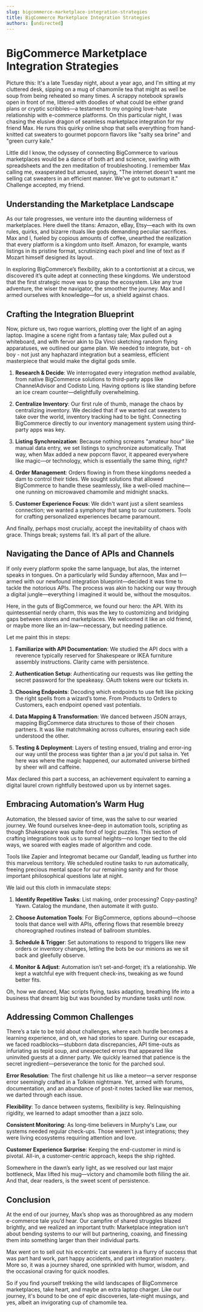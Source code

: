 ```yaml
---
slug: bigcommerce-marketplace-integration-strategies
title: BigCommerce Marketplace Integration Strategies
authors: [undirected]
---
```



# BigCommerce Marketplace Integration Strategies

Picture this: It's a late Tuesday night, about a year ago, and I'm sitting at my cluttered desk, sipping on a mug of chamomile tea that might as well be soup from being reheated so many times. A scrappy notebook sprawls open in front of me, littered with doodles of what could be either grand plans or cryptic scribbles—a testament to my ongoing love-hate relationship with e-commerce platforms. On this particular night, I was chasing the elusive dragon of seamless marketplace integration for my friend Max. He runs this quirky online shop that sells everything from hand-knitted cat sweaters to gourmet popcorn flavors like "salty sea brine" and "green curry kale."

Little did I know, the odyssey of connecting BigCommerce to various marketplaces would be a dance of both art and science, swirling with spreadsheets and the zen meditation of troubleshooting. I remember Max calling me, exasperated but amused, saying, "The internet doesn't want me selling cat sweaters in an efficient manner. We've got to outsmart it." Challenge accepted, my friend.

## Understanding the Marketplace Landscape

As our tale progresses, we venture into the daunting wilderness of marketplaces. Here dwell the titans: Amazon, eBay, Etsy—each with its own rules, quirks, and bizarre rituals like gods demanding peculiar sacrifices. Max and I, fueled by copious amounts of coffee, unearthed the realization that every platform is a kingdom unto itself. Amazon, for example, wants listings in its pristine format, scrutinizing each pixel and line of text as if Mozart himself designed its layout.

In exploring BigCommerce’s flexibility, akin to a contortionist at a circus, we discovered it’s quite adept at connecting these kingdoms. We understood that the first strategic move was to grasp the ecosystem. Like any true adventure, the wiser the navigator, the smoother the journey. Max and I armed ourselves with knowledge—for us, a shield against chaos.

## Crafting the Integration Blueprint

Now, picture us, two rogue warriors, plotting over the light of an aging laptop. Imagine a scene right from a fantasy tale; Max pulled out a whiteboard, and with fervor akin to Da Vinci sketching random flying apparatuses, we outlined our game plan. We needed to integrate, but - oh boy - not just any haphazard integration but a seamless, efficient masterpiece that would make the digital gods smile.

1. **Research & Decide**: We interrogated every integration method available, from native BigCommerce solutions to third-party apps like ChannelAdvisor and Codisto Linq. Having options is like standing before an ice cream counter—delightfully overwhelming.

2. **Centralize Inventory**: Our first rule of thumb, manage the chaos by centralizing inventory. We decided that if we wanted cat sweaters to take over the world, inventory tracking had to be tight. Connecting BigCommerce directly to our inventory management system using third-party apps was key.

3. **Listing Synchronization**: Because nothing screams "amateur hour" like manual data entry, we set listings to synchronize automatically. That way, when Max added a new popcorn flavor, it appeared everywhere like magic—or technology, which is essentially the same thing, right?

4. **Order Management**: Orders flowing in from these kingdoms needed a dam to control their tides. We sought solutions that allowed BigCommerce to handle these seamlessly, like a well-oiled machine—one running on microwaved chamomile and midnight snacks.

5. **Customer Experience Focus**: We didn't want just a silent seamless connection; we wanted a symphony that sang to our customers. Tools for crafting personalized experiences became paramount.

And finally, perhaps most crucially, accept the inevitability of chaos with grace. Things break; systems fail. It’s all part of the allure.

## Navigating the Dance of APIs and Channels

If only every platform spoke the same language, but alas, the internet speaks in tongues. On a particularly wild Sunday afternoon, Max and I—armed with our newfound integration blueprint—decided it was time to tackle the notorious APIs. The process was akin to hacking our way through a digital jungle—everything I imagined it would be, without the mosquitos.

Here, in the guts of BigCommerce, we found our hero: the API. With its quintessential nerdy charm, this was the key to customizing and bridging gaps between stores and marketplaces. We welcomed it like an old friend, or maybe more like an in-law—necessary, but needing patience.

Let me paint this in steps:

1. **Familiarize with API Documentation**: We studied the API docs with a reverence typically reserved for Shakespeare or IKEA furniture assembly instructions. Clarity came with persistence.

2. **Authentication Setup**: Authenticating our requests was like getting the secret password for the speakeasy. OAuth tokens were our tickets in.

3. **Choosing Endpoints**: Decoding which endpoints to use felt like picking the right spells from a wizard’s tome. From Products to Orders to Customers, each endpoint opened vast potentials.

4. **Data Mapping & Transformation**: We danced between JSON arrays, mapping BigCommerce data structures to those of their chosen partners. It was like matchmaking across cultures, ensuring each side understood the other.

5. **Testing & Deployment**: Layers of testing ensued, trialing and error-ing our way until the process was tighter than a jar you'd put salsa in. Yet here was where the magic happened, our automated universe birthed by sheer will and caffeine.

Max declared this part a success, an achievement equivalent to earning a digital laurel crown rightfully bestowed upon us by internet sages.

## Embracing Automation’s Warm Hug

Automation, the blessed savior of time, was the salve to our wearied journey. We found ourselves knee-deep in automation tools, scripting as though Shakespeare was quite fond of logic puzzles. This section of crafting integrations took us to surreal heights—no longer tied to the old ways, we soared with eagles made of algorithm and code.

Tools like Zapier and Integromat became our Gandalf, leading us further into this marvelous territory. We scheduled routine tasks to run automatically, freeing precious mental space for our remaining sanity and for those important philosophical questions late at night.

We laid out this cloth in immaculate steps:

1. **Identify Repetitive Tasks**: List making, order processing? Copy-pasting? Yawn. Catalog the mundane, then automate it with gusto.

2. **Choose Automation Tools**: For BigCommerce, options abound—choose tools that dance well with APIs, offering flows that resemble breezy choreographed routines instead of ballroom stumbles.

3. **Schedule & Trigger**: Set automations to respond to triggers like new orders or inventory changes, letting the bots be our minions as we sit back and gleefully observe.

4. **Monitor & Adjust**: Automation isn’t set-and-forget; it’s a relationship. We kept a watchful eye with frequent check-ins, tweaking as we found better fits.

Oh, how we danced, Mac scripts flying, tasks adapting, breathing life into a business that dreamt big but was bounded by mundane tasks until now.

## Addressing Common Challenges

There’s a tale to be told about challenges, where each hurdle becomes a learning experience, and oh, we had stories to spare. During our escapade, we faced roadblocks—stubborn data discrepancies, API time-outs as infuriating as tepid soup, and unexpected errors that appeared like uninvited guests at a dinner party. We quickly learned that patience is the secret ingredient—perseverance the tonic for the parched soul.

**Error Resolution**: The first challenge hit us like a meteor—a server response error seemingly crafted in a Tolkien nightmare. Yet, armed with forums, documentation, and an abundance of post-it notes tacked like war memos, we darted through each issue.

**Flexibility**: To dance between systems, flexibility is key. Relinquishing rigidity, we learned to adapt smoother than a jazz solo.

**Consistent Monitoring**: As long-time believers in Murphy's Law, our systems needed regular check-ups. Those weren’t just integrations; they were living ecosystems requiring attention and love.

**Customer Experience Surprise**: Keeping the end-customer in mind is pivotal. All-in, a customer-centric approach, keeps the ship righted.

Somewhere in the dawn’s early light, as we resolved our last major bottleneck, Max lifted his mug—victory and chamomile both filling the air. And that, dear readers, is the sweet scent of persistence.

## Conclusion

At the end of our journey, Max’s shop was as thoroughbred as any modern e-commerce tale you’d hear. Our campfire of shared struggles blazed brightly, and we realized an important truth: Marketplace integration isn’t about bending systems to our will but partnering, coaxing, and finessing them into something larger than their individual parts.

Max went on to sell out his eccentric cat sweaters in a flurry of success that was part hard work, part happy accidents, and part integration mastery. More so, it was a journey shared, one sprinkled with humor, wisdom, and the occasional craving for quick noodles.

So if you find yourself trekking the wild landscapes of BigCommerce marketplaces, take heart, and maybe an extra laptop charger. Like our journey, it's bound to be one of epic discoveries, late-night musings, and yes, albeit an invigorating cup of chamomile tea.